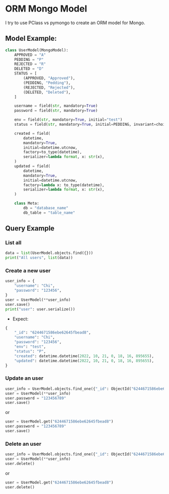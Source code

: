 # ORM Mongo Model

I try to use PClass vs pymongo to create an ORM model for Mongo.

## Model Example:

```python
class UserModel(MongoModel):
    APPROVED = "A"
    PEDDING = "P"
    REJECTED = "R"
    DELETED = "D"
    STATUS = [
        (APPROVED, "Approved"),
        (PEDDING, "Pedding"),
        (REJECTED, "Rejected"),
        (DELETED, "Deleted"),
    ]

    username = field(str, mandatory=True)
    password = field(str, mandatory=True)

    env = field(str, mandatory=True, initial="test")
    status = field(str, mandatory=True, initial=PEDDING, invariant=choices(STATUS))

    created = field(
        datetime,
        mandatory=True,
        initial=datetime.utcnow,
        factory=to_type(datetime),
        serializer=lambda format, x: str(x),
    )
    updated = field(
        datetime,
        mandatory=True,
        initial=datetime.utcnow,
        factory=lambda x: to_type(datetime),
        serializer=lambda format, x: str(x),
    )

    class Meta:
        db = "database_name"
        db_table = "table_name"
```

## Query Example

### List all
```python
data = list(UserModel.objects.find({}))
print("All users", list(data))
```

### Create a new user
```python
user_info = {
    "username": "Chi",
    "password": "123456",
}
user = UserModel(**user_info)
user.save()
print("user": user.serialize())
```
- Expect:
```python
{
    "_id": "6244671586ebe62645fbead8",
    "username": "Chi",
    "password": "123456",
    "env": "test",
    "status": "P",
    "created": datetime.datetime(2022, 10, 21, 0, 18, 16, 895655),
    "updated": datetime.datetime(2022, 10, 21, 0, 18, 16, 895655),
}
```


### Update an user
```python
user_info = UserModel.objects.find_one({"_id": ObjectId("6244671586ebe62645fbead8")})
user = UserModel(**user_info)
user.password = "123456789"
user.save()
```
or 
```python
user = UserModel.get("6244671586ebe62645fbead8")
user.password = "123456789"
user.save()
```


### Delete an user
```python
user_info = UserModel.objects.find_one({"_id": ObjectId("6244671586ebe62645fbead8")})
user = UserModel(**user_info)
user.delete()
```
or
```python
user = UserModel.get("6244671586ebe62645fbead8")
user.delete()
```
